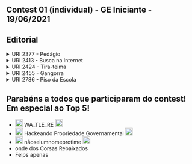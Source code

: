 ## Contest 01 (individual) - GE Iniciante - 19/06/2021

## Editorial

<details>
    <summary>URI 2377 - Pedágio</summary>
<div markdown=1>
    <caption><sup> OBI - Olimpíada Brasileira de Informática 2010 Fase 1 Nível 1 </caption></sup>

```cpp
#include<bits/stdc++.h>

using namespace std;

int main(){
    int l, d, k, p, custoTotal=0, qtdPedagios=0;

    scanf("%d %d", &l, &d);
    scanf("%d %d", &k, &p);

    custoTotal = custoTotal + l*k;

    qtdPedagios = qtdPedagios + (l/d);

    custoTotal = custoTotal + (qtdPedagios*p);

    printf("%d\n", custoTotal);

    return 0;
}
``` 

</div>
</details>

<details>
    <summary>URI 2413 - Busca na Internet</summary>

<div markdown=1>
    <caption><sup> OBI - Olimpíada Brasileira de Informática 2012 Fase 1 Nível Júnior </caption></sup>

```cpp
#include<bits/stdc++.h>

using namespace std;

int main(){
    int t, pessoasLink3=0, pessoasLink2=0, pessoasLink1=0;

    cin >> t;

    pessoasLink3 = t;
    
    pessoasLink2 = 2*pessoasLink3;

    pessoasLink1 = 2*pessoasLink2;

    printf("%d\n", pessoasLink1);

    return 0;
}
``` 

</div>
</details>


<details>
    <summary>URI 2424 - Tira-teima</summary>
    

<div markdown=1>
    <caption><sup> OBI - Olimpíada Brasileira de Informática 2012 Fase 2 Nível</caption></sup>

```cpp
#include<bits/stdc++.h>

using namespace std;

int main(){
    int x, y, largura=432, altura=468;

    cin >> x >> y;

    if(x>=0 && x<=largura){

        if(y>=0 && y<=altura){
            cout << "dentro" << endl;
        }
        else{
            cout << "fora" << endl
        }

    }
    else{
        cout << "fora" << endl;
    }

    return 0;
}
``` 

</div>
</details>

<details>
    <summary>URI 2455 - Gangorra</summary>

<div markdown=1>
    <caption><sup>OBI - Olimpíada Brasileira de Informática 2014 Fase 1 Nível Júnior</caption></sup>

```cpp
#include<bits/stdc++.h>

using namespace std;

int main(){
    int p1, c1, p2, c2, ladoEsquerdo, ladoDireito;

    scanf("%d %d %d %d", &p1, &c1, &p2, &c2);

    ladoEsquerdo = p1*c1;
    
    ladoDireito = p2*c2;

    if(ladoEsquerdo==ladoDireito){
        cout << "0" << endl;
    }
    else if(ladoEsquerdo>ladoDireito){
        cout << "-1\n";
    }
    else{
        cout << "1" << endl;
    }

    return 0;
}
``` 

</div>
</details>

<details>
    <summary>URI 2786 - Piso da Escola</summary>

<div markdown=1>
    <caption><sup>OBI - Olimpíada Brasileira de Informática 2018 - Fase 1</caption></sup>

```cpp

#include<bits/stdc++.h>

using namespace std;

int main() {

  int l, c;

  cin >> l >> c;

  int tipo2 = ((l-1)+(c-1))*2;

  int tipo1 = (l*c) + ((l-1)*(c-1));

  cout << tipo1 << endl << tipo2 << endl;

  return 0;
}

``` 

</div>
</details>

## Parabéns a todos que participaram do contest! Em especial ao Top 5!

- <img src="https://github.githubassets.com/images/icons/emoji/unicode/1f947.png?v8" alt="drawing" width="20"/> WA_TLE_RE <img src="https://github.githubassets.com/images/icons/emoji/unicode/1f947.png?v8" alt="drawing" width="20"/>
- <img src="https://github.githubassets.com/images/icons/emoji/unicode/1f948.png?v8" alt="drawing" width="20"/> Hackeando Propriedade Governamental <img src="https://github.githubassets.com/images/icons/emoji/unicode/1f948.png?v8" alt="drawing" width="20"/>
- <img src="https://github.githubassets.com/images/icons/emoji/unicode/1f949.png?v8" alt="drawing" width="20"/> nãoseiumnomeprotime <img src="https://github.githubassets.com/images/icons/emoji/unicode/1f949.png?v8" alt="drawing" width="20"/>
- onde dos Corsas Rebaixados
- Felps apenas